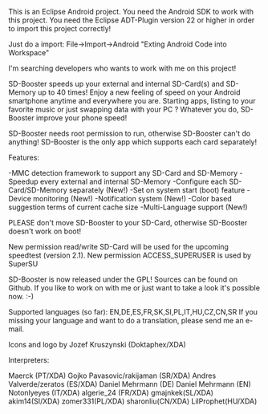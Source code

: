This is an Eclipse Android project.
You need the Android SDK to work with this project.
You need the Eclipse ADT-Plugin version 22 or higher in order
to import this project correctly!

Just do a import: File->Import->Android "Exting Android Code into Workspace"

I'm searching developers who wants to work with me on this project!

SD-Booster speeds up your external and internal SD-Card(s) and SD-Memory up
to 40 times! Enjoy a new feeling of speed on your Android smartphone anytime
and everywhere you are.  Starting apps, listing to your favorite music or just
swapping data with your PC ? Whatever you do, SD-Booster improve your phone speed!

SD-Booster needs root permission to run, otherwise SD-Booster can't do anything!
SD-Booster is the only app which supports each card separately!

Features:

-MMC detection framework to support any SD-Card and SD-Memory
-Speedup every external and internal SD-Memory
-Configure each SD-Card/SD-Memory separately (New!)
-Set on system start (boot) feature
-Device monitoring (New!)
-Notification system (New!)
-Color based suggestion terms of current cache size
-Multi-Language support (New!)

PLEASE don't move SD-Booster to your SD-Card, otherwise SD-Booster doesn't work on boot!

New permission read/write SD-Card will be used for the upcoming speedtest (version 2.1). 
New permission ACCESS_SUPERUSER is used by SuperSU

SD-Booster is now released under the GPL! Sources can be found on Github.
If you like to work on with me or just want to take a look it's possible now. :-)

Supported languages (so far): EN,DE,ES,FR,SK,SI,PL,IT,HU,CZ,CN,SR
If you missing your language and want to do a translation, please send me an e-mail.

Icons and logo by Jozef Kruszynski (Doktaphex/XDA)

Interpreters:

Maerck (PT/XDA)
Gojko Pavasovic/rakijaman (SR/XDA)
Andres Valverde/zeratos (ES/XDA)
Daniel Mehrmann (DE)
Daniel Mehrmann (EN)
Notonlyeyes (IT/XDA)
algerie_24 (FR/XDA)
gmajnkek(SL/XDA)
akim14(SI/XDA)
zomer331(PL/XDA)
sharonliu(CN/XDA)
LilProphet(HU/XDA)